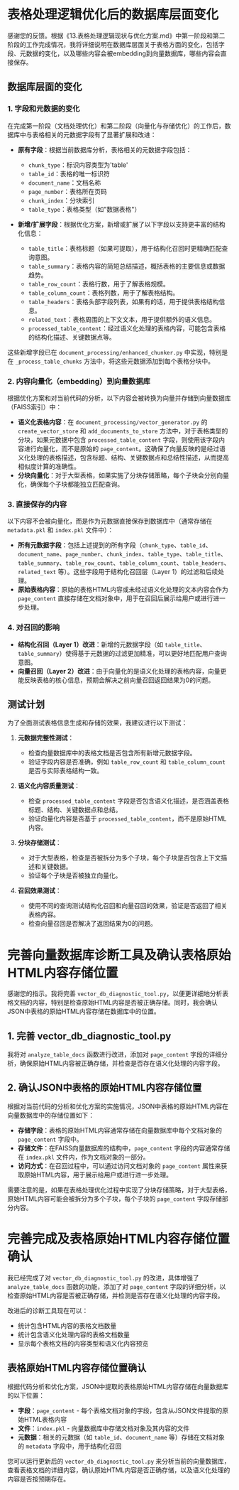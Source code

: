 # 表格处理逻辑优化后的数据库层面变化

感谢您的反馈。根据《13.表格处理逻辑现状与优化方案.md》中第一阶段和第二阶段的工作完成情况，我将详细说明在数据库层面关于表格方面的变化，包括字段、元数据的变化，以及哪些内容会被embedding到向量数据库，哪些内容会直接保存。

## 数据库层面的变化

### 1. 字段和元数据的变化

在完成第一阶段（文档处理优化）和第二阶段（向量化与存储优化）的工作后，数据库中与表格相关的元数据字段有了显著扩展和改进：

- **原有字段**：根据当前数据库分析，表格相关的元数据字段包括：
  - `chunk_type`：标识内容类型为'table'
  - `table_id`：表格的唯一标识符
  - `document_name`：文档名称
  - `page_number`：表格所在页码
  - `chunk_index`：分块索引
  - `table_type`：表格类型（如"数据表格"）

- **新增/扩展字段**：根据优化方案，新增或扩展了以下字段以支持更丰富的结构化信息：
  - `table_title`：表格标题（如果可提取），用于结构化召回时更精确匹配查询意图。
  - `table_summary`：表格内容的简短总结描述，概括表格的主要信息或数据趋势。
  - `table_row_count`：表格行数，用于了解表格规模。
  - `table_column_count`：表格列数，用于了解表格结构。
  - `table_headers`：表格头部字段列表，如果有的话，用于提供表格结构信息。
  - `related_text`：表格周围的上下文文本，用于提供额外的语义信息。
  - `processed_table_content`：经过语义化处理的表格内容，可能包含表格的结构化描述、关键数据点等。

这些新增字段已在 `document_processing/enhanced_chunker.py` 中实现，特别是在 `_process_table_chunks` 方法中，将这些元数据添加到每个表格分块中。

### 2. 内容向量化（embedding）到向量数据库

根据优化方案和对当前代码的分析，以下内容会被转换为向量并存储到向量数据库（FAISS索引）中：

- **语义化表格内容**：在 `document_processing/vector_generator.py` 的 `create_vector_store` 和 `add_documents_to_store` 方法中，对于表格类型的分块，如果元数据中包含 `processed_table_content` 字段，则使用该字段内容进行向量化，而不是原始的 `page_content`。这确保了向量反映的是经过语义化处理的表格描述，包含标题、结构、关键数据点和总结性描述，从而提高相似度计算的准确性。
- **分块向量化**：对于大型表格，如果实施了分块存储策略，每个子块会分别向量化，确保每个子块都能独立匹配查询。

### 3. 直接保存的内容

以下内容不会被向量化，而是作为元数据直接保存到数据库中（通常存储在 `metadata.pkl` 和 `index.pkl` 文件中）：

- **所有元数据字段**：包括上述提到的所有字段（`chunk_type`、`table_id`、`document_name`、`page_number`、`chunk_index`、`table_type`、`table_title`、`table_summary`、`table_row_count`、`table_column_count`、`table_headers`、`related_text` 等）。这些字段用于结构化召回层（Layer 1）的过滤和后续处理。
- **原始表格内容**：原始的表格HTML内容或未经过语义化处理的文本内容会作为 `page_content` 直接存储在文档对象中，用于在召回后展示给用户或进行进一步处理。

### 4. 对召回的影响

- **结构化召回（Layer 1）改进**：新增的元数据字段（如 `table_title`、`table_summary`）使得基于元数据的过滤更加精准，可以更好地匹配用户查询意图。
- **向量召回（Layer 2）改进**：由于向量化的是语义化处理的表格内容，向量更能反映表格的核心信息，预期会解决之前向量召回返回结果为0的问题。

## 测试计划

为了全面测试表格信息生成和存储的效果，我建议进行以下测试：

1. **元数据完整性测试**：
   - 检查向量数据库中的表格文档是否包含所有新增元数据字段。
   - 验证字段内容是否准确，例如 `table_row_count` 和 `table_column_count` 是否与实际表格结构一致。

2. **语义化内容质量测试**：
   - 检查 `processed_table_content` 字段是否包含语义化描述，是否涵盖表格标题、结构、关键数据点和总结。
   - 验证向量化内容是否基于 `processed_table_content`，而不是原始HTML内容。

3. **分块存储测试**：
   - 对于大型表格，检查是否被拆分为多个子块，每个子块是否包含上下文描述和关键数据。
   - 验证每个子块是否被独立向量化。

4. **召回效果测试**：
   - 使用不同的查询测试结构化召回和向量召回的效果，验证是否返回了相关表格内容。
   - 检查向量召回是否解决了返回结果为0的问题。

# 完善向量数据库诊断工具及确认表格原始HTML内容存储位置

感谢您的指示。我将完善 `vector_db_diagnostic_tool.py`，以便更详细地分析表格文档的内容，特别是检查原始HTML内容是否被正确存储。同时，我会确认JSON中表格的原始HTML内容存储在数据库中的位置。

## 1. 完善 vector_db_diagnostic_tool.py

我将对 `analyze_table_docs` 函数进行改进，添加对 `page_content` 字段的详细分析，确保原始HTML内容被正确存储，并检查是否存在语义化处理的内容字段。


## 2. 确认JSON中表格的原始HTML内容存储位置

根据对当前代码的分析和优化方案的实施情况，JSON中表格的原始HTML内容在向量数据库中的存储位置如下：

- **存储字段**：表格的原始HTML内容通常存储在向量数据库中每个文档对象的 `page_content` 字段中。
- **存储文件**：在FAISS向量数据库的结构中，`page_content` 字段的内容通常存储在 `index.pkl` 文件内，作为文档对象的一部分。
- **访问方式**：在召回过程中，可以通过访问文档对象的 `page_content` 属性来获取原始HTML内容，用于展示给用户或进行进一步处理。

需要注意的是，如果在表格处理优化过程中实现了分块存储策略，对于大型表格，原始HTML内容可能会被拆分为多个子块，每个子块的 `page_content` 字段存储部分内容。


# 完善完成及表格原始HTML内容存储位置确认

我已经完成了对 `vector_db_diagnostic_tool.py` 的改进，具体增强了 `analyze_table_docs` 函数的功能，添加了对 `page_content` 字段的详细分析，以检查原始HTML内容是否被正确存储，并检测是否存在语义化处理的内容字段。

改进后的诊断工具现在可以：
- 统计包含HTML内容的表格文档数量
- 统计包含语义化处理内容的表格文档数量
- 显示每个表格文档的内容类型和语义化内容预览

## 表格原始HTML内容存储位置确认

根据代码分析和优化方案，JSON中提取的表格原始HTML内容存储在向量数据库的以下位置：
- **字段**：`page_content` - 每个表格文档对象的字段，包含从JSON文件提取的原始HTML表格内容
- **文件**：`index.pkl` - 向量数据库中存储文档对象及其内容的文件
- **元数据**：相关的元数据（如 `table_id`、`document_name` 等）存储在文档对象的 `metadata` 字段中，用于结构化召回

您可以运行更新后的 `vector_db_diagnostic_tool.py` 来分析当前的向量数据库，查看表格文档的详细内容，确认原始HTML内容是否正确存储，以及语义化处理的内容是否按预期存在。


